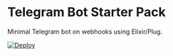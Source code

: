 # Telegram Bot Starter Pack

Minimal Telegram bot on webhooks using Elixir/Plug.

[![Deploy](https://www.herokucdn.com/deploy/button.svg)](https://heroku.com/deploy)
